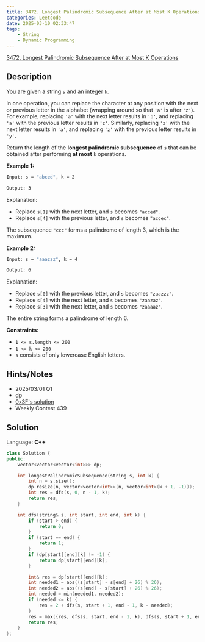 ```yaml
---
title: 3472. Longest Palindromic Subsequence After at Most K Operations
categories: Leetcode
date: 2025-03-10 02:33:47
tags:
    - String
    - Dynamic Programming
---
```


[3472. Longest Palindromic Subsequence After at Most K Operations](https://leetcode.com/problems/longest-palindromic-subsequence-after-at-most-k-operations/description/)

## Description

You are given a string `s` and an integer `k`.

In one operation, you can replace the character at any position with the next or previous letter in the alphabet (wrapping around so that `'a'` is after `'z'`). For example, replacing `'a'` with the next letter results in `'b'`, and replacing `'a'` with the previous letter results in `'z'`. Similarly, replacing `'z'` with the next letter results in `'a'`, and replacing `'z'` with the previous letter results in `'y'`.

Return the length of the **longest palindromic subsequence**  of `s` that can be obtained after performing **at most**  `k` operations.

**Example 1:**

```bash
Input: s = "abced", k = 2

Output: 3
```

Explanation:

- Replace `s[1]` with the next letter, and `s` becomes `"acced"`.
- Replace `s[4]` with the previous letter, and `s` becomes `"accec"`.

The subsequence `"ccc"` forms a palindrome of length 3, which is the maximum.

**Example 2:**

```bash
Input: s = "aaazzz", k = 4

Output: 6
```

Explanation:

- Replace `s[0]` with the previous letter, and `s` becomes `"zaazzz"`.
- Replace `s[4]` with the next letter, and `s` becomes `"zaazaz"`.
- Replace `s[3]` with the next letter, and `s` becomes `"zaaaaz"`.

The entire string forms a palindrome of length 6.

**Constraints:**

- `1 <= s.length <= 200`
- `1 <= k <= 200`
- `s` consists of only lowercase English letters.

## Hints/Notes

- 2025/03/01 Q1
- dp
- [0x3F's solution](https://leetcode.cn/problems/longest-palindromic-subsequence-after-at-most-k-operations/solutions/3591706/qu-jian-dppythonjavacgo-by-endlesscheng-sd78/)
- Weekly Contest 439

## Solution

Language: **C++**

```C++
class Solution {
public:
    vector<vector<vector<int>>> dp;

    int longestPalindromicSubsequence(string s, int k) {
        int n = s.size();
        dp.resize(n, vector<vector<int>>(n, vector<int>(k + 1, -1)));
        int res = dfs(s, 0, n - 1, k);
        return res;
    }

    int dfs(string& s, int start, int end, int k) {
        if (start > end) {
            return 0;
        }
        if (start == end) {
            return 1;
        }
        if (dp[start][end][k] != -1) {
            return dp[start][end][k];
        }

        int& res = dp[start][end][k];
        int needed1 = abs((s[start] - s[end] + 26) % 26);
        int needed2 = abs((s[end] - s[start] + 26) % 26);
        int needed = min(needed1, needed2);
        if (needed <= k) {
            res = 2 + dfs(s, start + 1, end - 1, k - needed);
        }
        res = max({res, dfs(s, start, end - 1, k), dfs(s, start + 1, end, k)});
        return res;
    }
};
```
